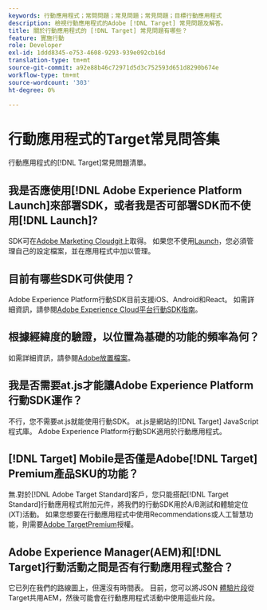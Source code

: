 ```yaml
---
keywords: 行動應用程式；常問問題；常見問題；常見問題；目標行動應用程式
description: 檢視行動應用程式的Adobe [!DNL Target] 常見問題及解答。
title: 關於行動應用程式的 [!DNL Target] 常見問題有哪些？
feature: 實施行動
role: Developer
exl-id: 1ddd8345-e753-4608-9293-939e092cb16d
translation-type: tm+mt
source-git-commit: a92e88b46c72971d5d3c752593d651d8290b674e
workflow-type: tm+mt
source-wordcount: '303'
ht-degree: 0%

---
```


# 行動應用程式的Target常見問答集

行動應用程式的[!DNL Target]常見問題清單。

## 我是否應使用[!DNL Adobe Experience Platform Launch]來部署SDK，或者我是否可部署SDK而不使用[!DNL Launch]?

SDK可在[Adobe Marketing Cloudgit](https://github.com/Adobe-Marketing-Cloud/acp-sdks/)上取得。 如果您不使用[Launch](https://experienceleague.adobe.com/docs/launch/using/overview.html)，您必須管理自己的設定檔案，並在應用程式中加以管理。

## 目前有哪些SDK可供使用？

Adobe Experience Platform行動SDK目前支援iOS、Android和React。 如需詳細資訊，請參閱[Adobe Experience Cloud平台行動SDK指南](https://aep-sdks.gitbook.io/docs/)。

## 根據經緯度的驗證，以位置為基礎的功能的頻率為何？

如需詳細資訊，請參閱[Adobe放置檔案](https://placesdocs.com/places-services-by-adobe-documentation/)。

## 我是否需要at.js才能讓Adobe Experience Platform行動SDK運作？

不行，您不需要at.js就能使用行動SDK。 at.js是網站的[!DNL Target] JavaScript程式庫。 Adobe Experience Platform行動SDK適用於行動應用程式。

## [!DNL Target] Mobile是否僅是Adobe[!DNL Target] Premium產品SKU的功能？

無.對於[!DNL Adobe Target Standard]客戶，您只能搭配[!DNL Target Standard]行動應用程式附加元件，將我們的行動SDK用於A/B測試和體驗定位(XT)活動。 如果您想要在行動應用程式中使用Recommendations或人工智慧功能，則需要[Adobe TargetPremium](/help/c-intro/intro.md#premium)授權。

## Adobe Experience Manager(AEM)和[!DNL Target]行動活動之間是否有行動應用程式整合？

它已列在我們的路線圖上，但還沒有時間表。 目前，您可以將JSON [體驗片段](/help/c-experiences/c-manage-content/aem-experience-fragments.md)從Target共用AEM，然後可能會在行動應用程式活動中使用這些片段。
